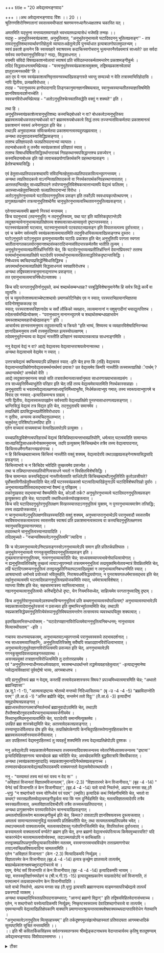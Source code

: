 +++
title = "20 अवेद्यत्वभङ्गवादः"

+++
।।अथ अवेद्यत्वभङ्गवादः विंशः ।। 20 ।।  
श्रुतिगणशिरोनिष्णातानां स्वसत्त्वमभीप्सतां श्रवणमननध्यानैरध्यक्षतश्च चकास्ति यत् ।  
  
अमतमिति यद्भूम्ना मन्तव्यतामवगाहते भवभयतमःप्रत्यासेधं भजेमहि तन्महः ।।  
यदाहुः - अनुभूतिस्स्वयंप्रकाशा, अनुभूतित्वात्, "अनुभूतेरनुभाव्यत्वे घटादिवदननु भूतित्वप्रसङ्ग'' - तत्र तावदनुभूतिशब्दस्यार्थावगतिहेतुत्वे व्याघातःअहेतुत्वेऽपि पुनर्व्याधात इत्याबालगोपालमुपलभ्यम् ।  
 स्वयं प्रकाशे इत्यनेन किं स्वव्यवहारे स्वाश्रयस्य कदाचित्स्वगोचरानु भूत्यन्तरनैरपेक्ष्यमात्रं साध्यते? उत सर्वदा सर्वस्य स्वगोचरानुभूतिविरहः? नाद्यः, सिद्धसाधनात् ।  
 वयमपि संविदो विषयप्रकाशनवेलायां स्वाश्रयं प्रति संविदतन्तरकर्मतामन्तरेण प्रकाशमङ्गीकुर्मः ।  
 तदिदं सिद्धसाधनत्वमभिप्रेत्याह - "यत्त्वनुभूतेस्स्वयंप्रकाशत्वमुक्तम्, तद्विषयप्रकाशनवेलायां ज्ञातुरात्मनस्तथैवे''ति ।  
 अत एव ये नाम स्वयंप्रकाशत्वनिवृत्तावनवस्थादिप्रसङ्गास्ते भवन्तु सम्यञ्चो न वेति तत्रास्माभिरिहोदासि ।  
 नापि द्वितीयः, प्रत्यक्षविरोधात् ।  
 तदाह - "परानुभवस्य हानोपादानादि लिङ्गकानुमानज्ञानविषयत्वात्, स्वानुभवस्याप्यतीतस्याज्ञासिषमिति ज्ञानविषयत्वदर्शनाच्चेति ।  
 स्ववचनविरोधमभिप्रेत्याह - "अतोऽनुभूतिश्चेत्स्वतस्सिद्धेति वक्तुं न शक्यते'' इति ।  
  
तथा हि ।  
 अनुभूतिस्स्वयंप्रकाशेत्यत्रानुभूतिशब्दः कस्यचिद्बोधको न वा? बोधकत्वेऽप्यनुभूतिरूप ब्रह्मस्वरूपबोधकस्तदन्यबोधको वा? ब्रह्मस्वरूपबोधकत्वे सिद्धं तस्य तज्जन्यसंवित्कर्मतया प्रकाशमानत्वं प्रकाशमानं स्वरूपं अनेनानूद्यत इति चेन्न ।  
 तथाऽपि अनुवादात्मक संवित्कर्मतया प्रकाशमानत्वस्यदुरपह्नवत्वात् ।  
 अन्यथा तदनुवादत्वस्यासिद्धिप्रसङ्गात् ।  
 ततश्च प्रतिज्ञापदयोः फलप्रतिपादनाभ्यां व्याघातः ।  
तदन्यबोधकत्वे तु तस्यैव स्वयंप्रकाशत्वं प्रतिज्ञातं स्यात् ।  
 ततश्च सिषाधयिषितासिद्धिरर्थान्तराख्यं निग्रहस्थानमपसिद्धान्तश्च प्रसज्येरन् ।  
 कस्यचिदप्यबोधक इति पक्षे त्ववाचकप्रयोगान्निरर्थकनि ग्रहस्थानप्रसङ्गः ।  
 हेतोश्चाश्रयासिद्धिः ।  
  
एवं हेतुसाध्यप्रतिपादकशब्दावपि संविदन्वितहेतुसाध्यप्रतिपादकावित्यभ्युपगन्तव्यम् ।  
 अन्यथा त्वप्रतिपादकत्वे वाऽनन्वितप्रतिपादकत्वे वा निरर्थकापार्थकनिग्रहस्थानापातात् ।  
 अतस्तदन्वितहेतु साध्यप्रतिपादने तयोरप्यनुभूतिविशेषकत्वात्ताभ्यामपि वेद्यत्वं फलितम् ।  
 अतस्साध्यहेतुवाचिपदयोः फलप्रतिपादनाभ्यां विरोधः ।  
 अतोऽनुभूतेरनुभाव्यत्वे घटादिवदननुभूतित्व प्रसङ्ग इति तर्कोऽपि स्ववधायकृत्योत्थापनम् ।  
 प्रागुक्तप्रत्यक्षेण तत्रत्यानुभूतिशब्देनैव चानुभूतेरनुभाव्यत्वस्थितावननुभूतित्वप्रसङ्गात् ।  
  
एतेनावाच्यत्वमपि ब्रह्मणो निरस्तं मन्तव्यम् ।  
 किंच यदनुभाव्यं (तदननुभूति) न तदनुभूतिरूपम्, यथा घट इति व्यतिरेकदृष्टान्तेऽपि त्वदुक्तन्यायेनानुभाव्यत्वप्रतिक्षेपस्य शक्यत्वात्साध्याव्यावृत्तो दृष्टान्तस्स्यात् ।  
 घटस्स्वयंप्रकाशो घटत्वात्, घटस्यानुभाव्यत्वे पटवदघटत्वप्रसङ्ग इति वियातजल्पस्य दुर्वारत्वात् ।  
 एवं च क्रमेण सर्वस्यापि स्वयंप्रकाशत्वमायातमिति तदनुविधायिसत्यत्वादिप्रसङ्गश्च दुस्तरः ।  
 घटोऽनुभूयते पटोऽनुभूयत इत्यनुभाव्यतयैव घटादिः प्रकाशत इति चेत् अनुभूतिरपि परगता स्वगता चातीतानागतकालयोरनुमानशब्दसंस्कारादिजन्यसंविदन्तरकर्मतयैव भातीति तुल्यम् ।  
 अनुभूतेरनुभाव्यत्वप्रतीतिर्भ्रान्तिरिति चेत्, किं घटादेरनुभाव्यत्वप्रतीतिर्भ्रान्तिर्न देवानांप्रियस्य? ततश्च परमार्थानुभाव्यत्वप्रतिक्षेपे घटादेरपि परमार्थानुभाव्यत्वरहितत्वाद्धतिरेकदृष्टान्तासिद्धिः ।  
 निषेध्यस्य क्वचिदप्यप्रसिद्धेर्निषेधासिद्धिश्च ।  
 अपरमार्थानुभाव्यत्वप्रतिक्षेपे सिद्धसाधनत्वं स्वपक्षविरोधश्च ।  
 अन्यथा तद्विषयशास्त्रानुमानाद्यनारम्भ प्रसङ्गात् ।  
 तत एवानुभाव्यत्वमात्रनिषेधोऽप्यशक्यः ।  
  
किंच यदि परगतानुभूतिर्नानुभूयते, कथं शब्दार्थसम्बन्धग्रहः? परबुद्धिविशेषानुमानेनैव हि सर्वत्र सिद्धे कार्ये वा व्युत्पत्तिः ।  
 एवं च व्युत्पत्तेरशक्यत्वाच्चेष्टाशब्दयोः प्रमाणकोटिनिक्षेप एव न स्यात्; परस्पराभिप्रायानभिज्ञतया वादिनोश्शुष्ककलह एव   
स्यात्; परस्पराशयपरिज्ञानादेव च सर्वो लौकिको व्यवहारः, त्वत्समानानां न पशुमृगादीनां भयाद्युत्पत्तिश्च ।  
 तदेतत्सर्वमभिप्रेत्योक्तम् - "परानुभवानु मानानभ्युपगमे च शब्दार्थसम्बन्धग्रहाभावेन समस्तशब्दव्यवहारोच्छेदप्रसङ्गः'' इति ।  
 आचार्यस्य ज्ञानवत्तामनुमाय तदुपसत्त्यादि च क्रियते "इति भाष्यं, शिष्यस्य च व्यवहारविशेषादिभिरन्यथा ज्ञानादिकमनुमाय तस्मै तत्त्वमुपदिश्यत इत्यस्योपलक्षणम् ।  
 तदेवमनुभूतेरन्यस्य वा वेद्यत्वं नास्तीति प्रतिज्ञानं स्वव्याघातकत्वान्न साधनाङ्गमिति ।  
  
ननु वेद्यत्वं वेद्यं न वा? आद्ये वेद्यत्वस्य वेद्यत्वान्तराश्रयत्वेनानवस्था ।  
 अन्यथा वेद्यत्वाभावे वेद्यमेव न स्यात् ।  
   
उत्तरत्रावेद्यत्वं क्वचित्त्वयाऽपि प्रतिज्ञातं स्यात् -इति चेत् हन्त किं (तर्हि) वेद्यत्वस्य वेद्यत्वान्तरप्रतिक्षेपेणावेद्यत्वसमर्थनार्थमयं प्रयासः? उत वेद्यत्वमेव किमपि नास्तीति तत्स्वरूपप्रतिक्षे ेपार्थम् ? अथान्यार्थम्? अनर्थको वेति ।  
 आद्ये त्वदुक्तानुमानस्य सपक्षे सति तत्रावर्तमानत्वात्सर्वानुमता साधारणाख्याभासत्वप्रसंगः ।  
 तत्र साध्यवृत्तिर्मिथ्याभूतेति परिहार इति चेत् तर्हि तस्य वेद्यत्वमेवायातमिति निरर्थकास्सन्नाहाः ।  
 अनुभूतावपि च भवतामवेद्यत्वलक्षणसाध्यवृत्तिर्मिथ्याभूतैव, निर्धर्मकत्वाभ्युप गमात्; तस्य स्वरूपत्वाभ्युपगमे च विवाद एव नस्यात् -इत्यादिकमन्यत्र ग्राह्यम् ।  
 नापि द्वितीयः, वेद्यत्वस्वरूपापह्नवेन सर्वस्यापि वेद्यत्वप्रतिक्षेपे पुनरप्यसाधारणत्वप्रसङ्गात् ।  
 भ्रान्तिसिद्धं वेद्यत्वं तत्र विद्यत इति चेत्, तदनुभूतावपि समानमेव ।  
 तत्प्रतिक्षेपे ह्यपसिद्धान्तप्रतीतिविरोधादयः ।  
 न तृतीयः, अन्यस्य कस्यचिदनुपलम्भात् ।  
 चतुर्थस्तु परिशिष्टोऽस्मदिष्ट इति ।  
 एतेन वाच्यत्वं वाच्यमवाच्यं वेत्यादिप्रलापोऽपि प्रत्युक्तः ।  
  
यच्चाप्रसिद्धविशेणत्वपरिहारार्थं वेद्यत्वं किंचिन्निष्ठात्यन्ताभावप्रतियोगि, धर्मत्वात् घटत्ववदिति सामान्यतः साध्यप्रसिद्धिसाधकत्वेनोक्तमनुमानम्, तदपि प्रत्युक्तम् किंचिच्छब्देन तत्रैव तस्य वेद्यत्वापादनात्, किंचित्त्वधर्मेणानैकान्त्यप्रसंगाच्च ।  
 न हि किंचिच्छब्दवाच्यस्य किंचित्त्वं नास्तीति वक्तुं शक्यम्, वेद्यत्वादेरपि तथाऽपह्नवप्रसङ्गेनाश्रयासिद्ध्यादि प्रसङ्गात् ।  
 किंचित्त्वाभावे च न किंचिदेव भवेदिति तुच्छत्वमेव प्रसज्येत ।  
 तथा च तन्निष्ठान्ताभावप्रतियोगित्वसाधने भवतो न विवक्षितविशेषसिद्धिः ।  
किंच सामान्यतः कस्यचिद्वेद्यत्वं नास्तीत्येतावति साधितेऽपि किंचिच्छब्दार्थोऽनुभूतिरिति कुतोऽवसीयते? पूर्वोक्ताविगीतहेतुवैभवादिति चेत् तर्हि घटस्स्वयंप्रकाशो घटत्वादित्यादिहेतुनाऽपि घटादिविशेषपरिग्रहो दुर्वारः ।  
 अनुभाव्यत्वप्रतीतिसदसद्भावाभ्यां वैषम्यं तु परिहृतम् ।  
 तर्कानुग्रहसद सद्भावाभ्यां वैषम्यमिति चेत्, कोऽसौ तर्कः? अनुभूतेरनुभाव्यत्वे घटादिवदननुभूतित्वप्रसङ्ग इत्युक्तरूप इति चेन्न; घटादावपि तथाविधतर्कस्योदाहृतत्वात् ।  
 किंच यदि घटादिवदनुभूतेरनुभूतिलक्षण विरहस्स्यात्तदाऽननुभूतित्वं युक्तम्, न पुनरनुभाव्यत्वमात्रेण तत्सिद्धिः; तस्य तदप्रयोजकत्वात् ।  
 न चानुभाव्यत्वेऽनुभूतिलक्षणविरहस्स्यादिति वक्तुं शक्यम्, अनुभवान्तरानुभाव्येऽपि परानुभवादौ स्वसत्तयैव स्वविषयभासकत्वरूपस्य स्वसत्तयैव स्वाश्रयं प्रति प्रकाशमानत्वरूपस्य वा कस्यचिदनुभूतिलक्षणस्य स्वानुभवसिद्धस्यानपगमात् ।  
 तदवस्थाने चानुभूतित्वस्यानपायादिति ।  
 तदिदमुच्यते - "नचान्यविषयत्वेऽननुभूतित्वमि''त्यादिना ।  
  
किं च योऽयमनुभाव्यत्वेऽनिष्टप्रसङ्गस्सोऽननुभाव्यत्वेऽपि समान इति प्रतितर्कप्रतिघातः ।  
 अनुभूतेरननुभाव्यत्वे गगनकुसुमादिवदननुभूतित्वप्रसङ्ग इति ।  
 तुच्छत्वात्तत्राननुभूतित्वम्, नत्वननुभाव्यत्वादिति चेन्न; साध्यसमव्याप्त्यभावेनोपाधित्वायोगात् ।  
 न ह्यनुभूतिव्यतिरिक्तेषु तुच्छत्वं त्वयाऽभ्युपगम्यते तत्रत्यमननुभूतित्वं तत्प्रयुक्तमित्येतावन्मात्रं विवक्षितमिति चेत्, तर्हि घटादिगतमप्यननुभूतित्वं तत्तद्वस्तुप्रतिनियतघटत्वादिप्रयुक्तं न त्वनुभाव्यत्वनिबन्धनमिति स्यात् ।  
 आश्रयाभावो धर्माभावे प्रयोजको भवितुमर्हति, निराश्रयधर्मसिद्ध्ययोगात्; न पुनराश्रयगतधर्ममात्रसद्भाव इति चेत् तर्ह्यनुभाव्यत्वमपि घटत्वादिवन्नाननुभूतित्वप्रयोजकमिति स्यात्, धर्ममात्रत्वाविशेषात् ।  
 व्याप्त्या विशेष इति चेन्न; सहचारमात्रस्य व्याप्तित्वाभावात् ।  
 नह्यननुभाव्यत्वानुभूतित्वयोः कश्चिद्विरोधो दृष्टः, येन नियमस्सिध्येत्, साहित्यमेव परगतानुभवादिषु दृष्टम् ।  
  
किंच अनुभूतेरेवानुभाव्यत्वेऽवश्यम्भाविन्यननुभूतित्वं प्रति कथमनुभाव्यत्वस्योपाधित्वम्? अनुभाव्यत्वस्याभावेऽपि स्वप्रकाशत्वादेवानुभूतेरसत्त्वं न प्रसज्यत इति युष्माभिरभ्युपेतव्यमिति चेन्न; तथाऽपि स्वप्रकाशसिद्धेयमनुभूतिरित्येवंरूपानुभूतिविषयतामन्तरेण तत्सत्त्वस्य व्यवस्थापयितुम शक्यत्वात् ।  
  
इदमखिलमभिसन्धायोक्तम् - "घटादेरप्यज्ञानाविरोधित्वमेवाननुभूतित्वनिबन्धनम्; नानुभाव्यत्व मित्यास्थीयताम्'' -इति ।  
  
नचास्य साधनव्यापकत्वम्, अनुभाव्यतयाऽभ्युपगन्तव्ये परानुभवस्वरूपे तदभावदर्शनात् ।  
 नच साध्यसमव्याप्तिहानि;, अनुभूतिव्यतिरिक्तेषु सर्वेष्वपि साक्षादज्ञानविरोधित्वाभावात् ।  
 अनुभाव्यत्वेऽनुभूतेरज्ञानाविरोधित्वमपि प्रसज्यत इति चेत्, अननुभाव्यत्वेऽपि गगनकुसुमादिवत्तत्प्रसङ्गस्तदवस्थः ।  
 असत्त्वप्रयुक्तं तत्राज्ञानाविरोधित्वमिति तु दत्तोत्तरप्रायमेव ।  
 एवं "अनुभूतिरनन्याधीनस्वधर्मव्यवहारा, स्वसम्बन्धादर्थान्तरे तद्धर्मव्यवहारहेतुत्वात्'' -इत्याद्यनुमानेष्व प्यवेद्यत्वविवक्षायां पूर्ववद्दोषो भाव्यः, आगमबाधश्च ।  
  
यदि ह्यनुभूतिरूपं ब्रह्म न वेद्यम्, कस्तर्हि तत्त्वावेदकशास्त्रस्य विषयः? प्रपञ्चमिथ्यात्वमात्रमिति चेन्न; "अथातो   
ब्रह्मजिज्ञासा''   
(ब्र.सू.1 -1 -1), "आत्मत्वाद्रष्टव्यः श्रोतव्यो मन्तव्यो निदिध्यासितव्यः'' (बृ -उ -4 -4 -5) "ब्रह्मविदाप्नोति परम्'' (तै.आ.6 -1) "अस्ति ब्रह्मेति चेद्वेद, सन्तमेनं ततो विदुः'' (तै.आ.6 -3) इत्यादीनां समुद्रघोषत्वप्रसङ्गात् ।  
 ब्रह्माध्यस्तोपरागतमात्रनिवर्तनार्थं ब्रह्मानुवादोऽयमिति चेत्, तथाऽपि तैस्तैश्शब्दैरनुवादरूपैरप्यनुभाव्यत्वमवर्जनीयमेव ।  
 मिथ्याभूतमिदमनुभाव्यत्वमिति चेत्, घटादेरपि समानमित्युक्तमेव ।  
 उपहितं ब्रह्म शास्त्रवेद्यमिति चेन्न; अतत्त्वावेदकत्वप्रसङ्गात् ।  
 तस्याप्युपाधेर्विलयान्न दोष इति चेन्न; तत्प्रतिक्षेपकेणापि केनचिदुपहितरूपेणानुपहिताकारेण वा ब्रह्मस्वरूपस्पर्शनस्यावर्जनीयत्वात् ।  
 अत उपहितरूपं वेद्यमनुपहितरूपं तु व्यवहर्तुं शक्यमिति तस्य वेद्यत्वप्रतिक्षेपोऽपि दुश्शकः ।  
  
ननु अवेद्यत्वेऽपि स्वप्रकाशत्वेनैवावस्थाय तत्त्वमस्यादिवाक्यजन्यस्य स्वेतरनिषेधवाक्यजन्यस्य "द्रष्टव्य'' इत्यादिविहितज्ञानस्य चावच्छेदकं ब्रह्म भवेदिति चेन्न; अवच्छेदकमिति बुद्ध्यैवात्रापि विषयीकारात् ।  
 अन्यथा (स्वयंप्रकाशानुवादादि) स्वप्रकाशानुमानादिनैरर्थक्यप्रसङ्गाच्च ।  
 तस्मादवच्छेदकत्वावेद्यत्वप्रतिपादकमपि वाक्यमन्ततो वेद्यत्वमेवोपस्थापयति ।  
  
ननु - "यस्यामतं तस्य मतं मतं यस्य न वेद सः'' ।  
 "अविज्ञातं विजानतां विज्ञातमविजानताम्'', (केन -2.3) "विज्ञातारमरे केन विजानीयात्,'' (बृह -4 -14) " येनेदं सर्वं विजानाति तं केन विजानीयात्'', (बृह.4 -4 -14) यतो वाचो निवर्तन्ते, अप्राप्य मनसा सह,(तै -भृगु) "न शब्दगोचरो यस्य योगिध्येयं परं पदम्'' (स्मृतिः) इत्यादिकं कथं निर्वहणीयमिति चेत्, भवतो वा कथम्? स्वरसप्रतीतमवेद्यत्वमङ्गीकुर्वता मया किं नाम दुर्निर्वहमिति चेन्न; मतत्वविज्ञातत्वादेरपि तत्रैव स्वरसप्रतीतत्वात्, अमतविज्ञातादिशब्दैरपि तत्रैव तत्स्वरूपप्रतिपादनात् ।  
 अन्यथा प्रागुक्तनयेन परस्परविरोधेन चानन्वयादिप्रसङ्गात् ।  
 अमतत्वोपहितरूपेण मतत्वमङ्गीकुर्म इति चेत्, किमतः? तावताऽपि ज्ञानविषयत्वस्य दुस्त्यजत्वात् ।  
 अमतत्वं सामान्यतस्स्वानुविद्धं मतत्वमपि प्रतिक्षिपतीति चेत्; तथा सत्यमतत्वमप्रतिपन्नमेव भवेत् ।  
 तथाऽप्यमतत्वे वाक्यतात्पर्यम्, मतत्वव्यपदेशस्तु गलोपरिगर्जितमिति चेन्न; विपरिवर्तस्य दुर्वारत्वात् ।  
 कस्यामतत्वे वाक्यतात्पर्यं वर्ण्यते? ब्रह्मण इति चेत्, हन्त ब्रह्मणो वेद्यत्वभयंपरित्यज्य किमेवमुच्चारयसि? यदि चाकारभेदेन मतत्वामतत्वयोर्व्यवस्था, तदाऽस्मत्पक्षेऽपि न काचित्क्षतिः ।  
तत्तद्वाक्यप्रतिपन्नगुणविभूत्याकारितवेषेण मतत्वम्, वस्त्वन्तरस्वभावविरहेण तत्तत्प्रमाणगोचर तयाऽनवच्छिन्नविषयत्वादिना चामतत्वमिति ।  
 एतेन "अविज्ञातं विजानता'' (केन -2.3) मित्यादिकमपि निर्व्यूढम् ।  
 विज्ञातारमेर केन विजानीयात् (बृह.4 -4 -14) इत्यत्र कृच्छ्रेण ज्ञातव्यत्वे तात्पर्यम्, बाह्यार्थप्रकाशनक्षमचक्षुराद्यगोचरत्वे वा ।  
 एवम्, येनेदं सर्वं विजानाति तं केन विजानीयात् (बृह -4 -4 -14) इत्यादिकमपि भाव्यम् ।  
 यद्वा, मत्तस्स्मृतिर्ज्ञानमपोहनं च (श्री.भ.गी.15 -15) इत्याद्युक्तप्रकारेण यत्प्रसादेनेदं सर्वं विजानाति, तं परमात्मानं तत्प्रसादमन्तरेण केन विजानीयादिति ।  
 यतो वाचो निवर्तन्ते, अप्राप्य मनसा सह (तै.भृगु) इत्यत्रापि ब्रह्मानन्दस्य वाङ्मनसापरिच्छेद्यत्वे तात्पर्यं प्रकरणादौ व्यक्तम् ।  
 अन्यथा यच्छब्दादिभिस्तत्प्रतिपादनासम्भवात्; "आनन्दं ब्रह्मणो विद्वान्'' इति तद्विषयविहितवेदनासंभवाच्च ।  
 एतेन, न शब्दगोचरो यस्येत्यादिकमपि निर्व्यूढम्; निष्कृष्टस्वरूपस्य देवादिशब्दागोचरत्वे वा तात्पर्यम् ।  
 एवमन्यान्यपि वेद्यत्वादिप्रतिक्षेपकाणि वाक्यानि प्रमाणान्तरश्रुत्यन्तरवाक्यशेषवाक्यस्थपदान्तराविरोधेन नेतव्यानि ।  
 "अनुभाव्यत्वेऽननुभूतित्व मित्युपहास्यम्'' इति तर्कदूषणमुपसंहृत्योपहास्यतां प्रतिपादयता आगमबाधादिकं सुस्पष्टमिति सूचितं मन्तव्यमिति ।।  
।। इति श्री कवितार्किकसिंहस्य सर्वतन्त्रस्वतन्त्रस्य श्रीमद्वेङ्कटनाथस्य वेदान्ताचार्यस्य कृतिषु शतदूषण्याम् अवेद्यत्वभङ्गवादः विंशोवादस्समाप्तः ।।

<details><summary>टीका</summary>

पूर्ववादे सर्वज्ञत्वमुक्तमित्यनुभूतेरप्यननुभवविषयत्वं प्रसक्तमिति तन्निरूपयितुं वादार्थं संगृह्णाति ।श्रुतीति। सत्वगुणाष्टकाविर्भावः। वादार्थं सूचयतिश्रवणेति। चकास्तीत्यनुभाव्यत्वप्रतीतेः""अमतं मत''(केन 1.3) मित्यदेरसिद्धं सूचयतिअमतं मतमिति। भूम्ना अमतं परिच्छिन्नं न भवतीत्यमंतव्यत्वमवगत इत्यर्थः ।
प्रत्यासेधविवर्तकं व्याघातं इत्यवेद्यत्वमेव""स्वयंप्रकाशत्वमिति''। तैरभिधानादनुभूतिपदस्य बोधकत्वे सिसाधयिषिता वेद्यविपरीतसिध्या प्रतिज्ञाया व्याघात इत्यर्थः ।अहेतुत्वेऽपीति। अबोधकत्वेन अनेन वाक्येनानु भूतेरवेद्यत्वाबोधनादिष्टासिद्धिरूप व्याघातस्य स्फुटत्वादित्यर्थः । शब्दार्थाभिप्रायेण विकल्पयतिस्वयं प्रकाशेति। यत्वनुभूतेरित्यादिसिद्धसाधनपरं भाष्यमनुपपन्नमिव प्रकाशान्तरविषयत्व सामान्याभावस्य सिद्धेर्विषयप्रकाशनवेळायामपि यज्ञदत्तीयज्ञानस्य देवदत्तादि ज्ञानान्तरविषयतया सामान्या भावादित्याशंकायामुक्तप्रकारेण विकल्प्य दूषणपरं यत्वित्यादिभाष्यं इत्याहतदिदमिति। नन्वनुभूतेरनुभूत्यंतर वेद्यत्वेन तदवेद्यत्वे तस्या एवाभावात्तदा मिथ्यादिदोषास्युरित्यत्राहअत एवेति। यत एव ज्ञानान्तर वेद्यत्वनियमो नास्ति विषयप्रकाशनवेळायां स्वेनैव स्वसिद्धेरतो न ते दोषास्सत्यं चेत्यर्थः ।प्रत्यक्षविरोधादिति। परज्ञानस्य परज्ञानमनुमिनोमिति स्वकीय्यादितद्ज्ञानस्यानिष्टमिति ज्ञानविषयत्वस्य च प्रत्यक्षविषयत्वात्प्रत्यक्षविरोध इत्यर्थः । तत्र भाष्योदाहरणव्याजेन प्रत्यक्ष विरोधमुपपादयेति। तदाहेतिउपसंहारभाष्ये वक्तुं न शक्यत इत्युक्तेस्तात्पर्यमाहस्ववचनेति। अत्र स्वतस्सिद्धिरनुभवांतराविषयत्वं । स्ववचनविरोधमुपपादयतितदाहेति। तथाचानुभूतिशब्दस्यअर्थावगतिहेतुत्वमसति न वेति पूर्वत्रापि विकल्प्य दूषणोक्त्यानुशंकनीयं ।प्रकाशमानमिति। स्वत इति शेषः ।अनुवादजन्यं च ज्ञानं वृत्तिरूपं न 
संविदिति तद्विषयत्वेपि न विरोध इति भावः ।तथापीति। अनुवादात्मकपदं अनुवादजन्यपरं । तस्य संवित्वस्य प्रत्यक्षसिद्धत्वान्न तस्य संविदन्यत्वमिति तद्विषयत्वे स्वप्रकाशत्वभंग एवेति भावः। अन्यथेति। अनुवादजन्यतद्गोचर संविदभावेऽनुवादत्वमेव न स्यात् प्रकाशित्नार्थ प्रकाशस्यैव तत्वादिति भावः ।प्रतिज्ञापदयोरिति। अनुभूतिस्वप्रकाशेति पदयोर्व्याघातो विरोध इत्यर्थः । तत्र हेतुः ।फलप्रतिपादनाभ्यामिति। फलं साध्यमवेद्यत्वं । अनुभूतिपदेन अनुभूतिविषयक संविज्जननेनाभाव्यत्वस्याधानात् स्वप्रकाशशब्देन तन्निषेधादित्यर्थः । यद्यपि विरुद्धार्थप्रतिपादकत्वं तथापि फलस्वरूपस्य तज्जन्यज्ञानरूपेण विरोध लक्षणो व्याघात इति ध्येयं । अत एव प्रतिपाद्य प्रतिपादनयोरेव विरोध इति द्योतनाय फलप्रतिपादनाभ्यामित्युक्तंसिसाधयिषितेति। ब्रह्मणः स्वयं प्रकाशत्वं सिसाधयिषितमिति भावः । ब्रह्मणोरन्यस्य स्वयं प्रकाशत्वप्रतिज्ञानस्य प्रकृतानुपयुक्तत्वादिति भावः । तदुक्तं गौतमेन""प्रकृतादर्थादप्रतिबंधार्थमर्थांतरमिति अपसिद्धान्त इति । (न्याय - द 5 - 2 - 7)ब्रह्मणोन्यस्य जडत्वसिद्धांतादिति भावः । अत्राप्यक्षपादसूत्रं""सिद्धांतमभ्युप्येत्यानियमात्कथा प्रसंगोपसिद्धांत'' इति (न्यायद - 5 - 2 - 23) निरर्थकेतिवर्णक्रमनिर्देशवत् निरर्थकमित्यक्षपाद सूत्रमिति भावः ।हेतोश्चेति। प्रतिज्ञावाक्येन पक्षाप्रतीतेरज्ञानासिद्धिरित्यर्थः ।
अन्यथेतिअन्वितप्रतिपादनादित्यत्र विशेषणाभावे विशेष्याभावेत्यर्थः । अबोधकत्वे निरर्थकत्वं ।अन्वितर्थबोधकत्वे अपार्थकत्वं पौर्वापर्यादप्रति बंधार्थमपार्थकमित्यक्षपादसूत्रादिति भावः । ननु संविदन्वितहेतुसाध्यप्रतिपादनेऽपि विशिष्टस्यार्थांतरत्वेन संविदः प्रतिपादनाभावान्नदोष इत्यत्राहतयोरपीति। साध्यहेत्वोरित्यर्थः । विशेषकमितरव्यावृत्ततया संविद्गोचरबुद्धिजनकं तथा च न विशिष्टं पदार्थांतरमिति वेद्यत्वं दुर्निवारं । अन्यथा संविदो न प्रकाशत्वसिद्धिरिति भावः ।अतइति। स्वपदं हेतु परं हेतुसहकारत्वाभिमततर्केणानुभूतित्वहेतोरेवोत्सादः प्रसज्यतेत्यर्थः । तदेवाहप्रागुक्तेति। तस्योक्तव्याप्तिमत्वादिति भावः ।
एतेनेति। आश्रयाद्युपस्थापकपदे पक्षज्ञतानुभूतिप्रतिपादनेत्यर्थः । व्याप्यत्वासिद्धिमाहकिं चेति।ननु कुड्यादिकं दृष्टांतं स्यादित्यत्राहएवं क्रमेणेति। नन्वस्तु सर्वव्यापि स्वयं प्रकाशत्वं किंनश्छिन्नमनुभूतेस्स्वयं प्रकाशत्वाक्षतेरित्यत्राहतदनुविधायीति। तथा सति दृश्यत्वा भावेन मिथ्यात्वं सिध्येदित्यर्थः । ननु घटादौ स्वप्रकाशत्वं साधयितुं न शक्यते प्रत्यक्षादि बाधादिति वैशम्यं शंकतेघटोनुभूयत इति। न वैषम्यमित्याह - अनुभूतिरपीति। देवानां प्रियस्य - मूर्खस्येत्यर्थः देवशब्दो मूर्खवाचि मूर्खाणां प्रियो मूर्ख एव भवतीति कैय्यटोक्तेः। अत्र किं पारमार्थिकस्यानुभाव्यत्वस्य निषेधस्साध्यः उतापारमार्थिकस्य । साध्यघटादावपि पारमार्थिकानुभाव्यत्वस्यापि भावात् ब्रह्मणस्तदभावसाधने दृष्टान्तासिद्धिरिति मत्वा द्वितीय पक्षं दूषयतिततश्चेति। अनुभाव्यत्वस्य संप्रतिपन्नत्वादिति भावः ।अनुभूतेरेकत्वेपि भाव्यत्वं घटादाविवनुभूतावप्यभ्युपगतमिति स्वाभ्युपगतमविरोधश्चेत्याह ।स्वपक्षेति ।अन्यथेति। ब्रह्मणोभाव्यत्वाभाव इत्यर्थः । न च वृत्यर्थतया शास्त्रसार्थक्यं । तथापि वृत्तेरेवाज्ञाननिवर्तकत्वे तु तस्यैव ज्ञानत्वादिति भावः । सामान्यतोऽनुभाव्यत्वमात्रनिषेधे साध्ये घटादौ व्यतिरेकव्याप्तिग्रह संभवेप्युक्ताबाधान्नतत्साधनसंभव इत्याहतत एवेति।
व्युत्पत्तेरिति। व्युत्पत्तिः ज्ञानसंबंधः । शब्दस्य तज्जनकत्वं तत्संबंधः । चेष्टायास्तज्जन्यत्वं तस््याः प्रमाणत्वं लिंगतया बोध्यं ।अभिप्रायोज्ञानं आश्रयः ज्ञानं भयाद्युत्पत्तिश्चेत्यनन्तरं न स्यातामिति शेषः । अत्र भाष्यमुदाहरतितदेतदिति।
वेद्यं न वेति।। वेद्यत्वाधीनसत्ताकं वेद्यत्वं न स्यात् । तदभावे वेदनमपि न स्यादिति जगदांध्यं स्यादिति भावः ।उत्तरत्रेति। ततश्चानुभाव्यत्वस्य क्वचित्त्वयाप्यंगीकारात् ब्रह्मणो मया तत्साधने कः प्रद्वेष इत्यर्थः ।सर्वानुमतेति। असाधारणाख्यास्याभासत्वस्य सर्वानुमतत्वकथनाउद्व्यतिरेक्यनुमानस्य स्वानभ्युपगमत्वं गम्यते । ततश्चच साधकं तु न संप्रतिपन्नं प्रत्युत बाधकमेवावगतमिति भावः ।तर्हीति ।वेद्यत्वेऽवेद्यत्वस्य मिथ्यात्वे तस्यवेद्यत्वमिति वेद्यत्वस्यावेद्यत्वसमर्थनार्थप्रयासो व्यर्थ इत्यर्थः ।अनुभूतावदि चेति। तादृश स्याध्यासवेद्यत्वेऽपि सत्वादसाधारण्यं स्थितमेवेति भावः ।तस्येति। स्वरूपस्यो भयसंप्रतिपन्नत्वादित्याद्यविद्यानिवृत्ति दूषणस्थले द्रष्टव्यमित्यर्थः ।पुनरपीति। वेद्यत्वस्यावेद्यत्वपक्ष इति वेत्यर्थः । प्रतीतिः - परज्ञानं जानामीति प्रतीतिः। आदिशब्देन शिष्याणामाचार्यप्रार्थनापि गृह्यते ।प्रयोजनस्येति। शेषः ।अस्मदिष्ट इति। अस्माकमनिष्टं न किं चिदित्यर्थः ।एतेनेति। वेद्यत्वमवेद्यत्वं वेति दूषणनिस्तारेणेत्यर्थः । अप्रसिद्धविशेषणत्वं साध्याप्रतिसिद्धिरित्यर्थः ।
तत्रैवेति। वेद्यत्वंकिंचिन्निष्ठात्यंताभावप्रतियोगीति प्रयोग एव तस्यैव किंच्छिब्दार्थस्यैववेद्यत्वपर्यवसानाद्बाध इति भावः । किंचाकिंचित्वं किंचिन्निष्ठात्यंताभावप्रतियोगि न वा । न द्वितीय इत्याह ।किंचित्वधर्मेणेति। आद्येपि यन्निष्ठाभावप्रतियोगि 
तत्किंचिच्छब्द वाच्यं न वा नाद्य इत्याहन हीति। तथा च तत्र पुनरपि व्यभिचार इति भावः ।वेद्यत्वादेरपीति। वेद्य शब्दवाच्येषु धर्मशब्दवाच्येष्वपि वेद्यत्वाभावाद्धर्मत्वा भावाच्चाश्रयासिद्धिरूपासिद्धि प्रसंग इति भावः ।। द्वितीये आह ।किंचित्वाभावइति । तन्निष्ठेति। तुच्छनिष्ठात्यंताभाव प्रतियोगित्वेऽपि किंचिन्निष्ठत्यंताभाव प्रति योगित्वरूपसाध्यप्रसिद्धि रित्यर्थः । तथापि व्यभिचार इति भावः । किं च अनेनानुमानेन कस्यचिदवेद्यस्य सिद्धावप्यसाधारण्यंदुष्परिहरमित्याहकिं चेति। सामान्यतोप्यवेद्यत्वमनुभूतेरेवेति नासाधारण्यमित्याशंकतेहेतुवैभवादिति।वैभवोहीतरत्र बाधसाहित्यमिति भावः ।(घट) स्वयं प्रकाशइति। तथाचासाधारण्यं दुर्वारमिति भावः । तर्कस्या भासमान योगक्षेमत्वेनाप्रयोजकत्वमुक्त्वा सोपाधिकतयाप्यप्रयोजकत्वमाह किं चेति । अननुभूतित्वेनानु भूति लक्षणविरहोपाधिरित्यर्थः ।तदतिप्रसंगवाचकत्वादिति ।। (तदप्रयोजकत्वादिति)तन्निरूपितव्याप्ति शून्यत्वादित्यर्थः । ननु साधनव्यापकत्वान्नासावुपाधिरिति शंकामनूद्य परिहरतिनचानुभाव्यत्व इति । तदवस्थानेचेति।लक्षणमव्याप्तिर्लक्ष्यतावच्छेदकस्येतिभावः । अत्रापि भाष्यं संवादयति ।तदिदमुच्यत इति।
व्याप्तिस्तर्काप्रतिहतिरित्यादि तर्कांगपंचकमध्ये प्रथमागंवैकल्यमुक्तवा द्वितीयांगवैकल्यमाहकिंचेत्यादिना। उक्ततर्कमूव्याप्तौ तुच्छत्वमुपाधिरिति शंकते ।तुच्छत्वात्तत्रेति । साध्यसमेति। वस्तुतस्साध्यव्याप्तिरेव नास्ति कुतः समव्याप्तिः घटादौव्यभिचारादिति भावः । खपुष्पत्वाद्यवच्छिन्नाननुभूतित्वे व्यापकं तुच्छत्वमुपाधिरिति शंकतेतत्रत्यमिति। तस्यानुभाव्यत्वेऽननुभूतित्वं स्यादित्यत्राप्यवच्छिन्न साध्य व्यापकं घटत्वादिकमुपाधिस्यादित्याहतर्हीति। ननु तुच्छत्वं ह्याश्रयाभावः । तस्यावच्छिन्न साध्यव्यापकस्याप्युद्भूतरूपत्वप्रयोजकत्वं व्याप्तिमत्वाद्युक्तं नतु घटत्वादेरित्याशंकते ।आश्रयाभाव इति । व्याप्त्येति। यत्रानुभाव्यत्वं तत्राननुभूतित्वमिति शुद्धसाध्य व्याप्तिः विशेष इत्यर्थः ।सहचारमात्रस्येति। व्याप्तिः किं सहचारमात्रात् यद्वा तर्कसहकृतात् । नाद्य इत्याहसहद्वारमात्रस्येति। व्यभिचारिसाधारण्येनव्याप्तिप्रयोजकत्वाभावादित्यर्थः । द्वितीये आहनहीति। प्रत्युत व्यभिचार एव स्फुट इत्याहसाहित्यमेवेति।
अनुमानस्य बाधमप्याहकिंचेति। त्वयानुभाव्यत्वेन सिसाधयिषिताया एव अनुभाव्यत्वमवश्यं भाव्यं । अन्यथानुभूतेस्तुच्छत्वेन सर्वशून्यत्वप्रसंगात्तथा व्यभिचारादनुभाव्यत्वस्योपाधित्व मननुभूतित्व व्याप्यत्वं नास्तीत्यर्थः । शंकतेअनुभाव्यत्वस्येति।तथापीति। स्वप्रकाशायास्तस्याः एवं रूपत्वाभावात्संविदन्तरं विषयत्वमावश्यकमिति भावः ।
उक्तार्थे भाष्यं संवादयतिइदमखिलमिति । अनुभूतित्वनिबंधनमिति। अनुभूतित्वे उपाधिरित्यर्थः ।अस्येति।अज्ञानविरोधित्वस्येत्यर्थः ।
नचेति। साधनमननुभूतित्वप्रसंजकतयाभ्युपेतं । अनुभाव्यत्वमित्यर्थः । नन्वालोकादवज्ञानविरोधिनि साध्यव्यापकतेत्यत्राहसाक्षादिति। आलोकादेर्ज्ञानद्वारैवाज्ञान विरोधित्व मिति भावः ।अनुभाव्यत्व इति। तथा च साधनव्यापकत्वादज्ञानविरोधित्वं नोपाधिरिति भावः एवमपि साध्यव्यापकत्वसंदेहात्संदिग्धोपाधित्वं दुर्वारं । तथाप्यनुभूतिरनुभाव्या भवितुमर्हतिअज्ञान विरोधित्वादिति। प्रतिरोधमाह ।अनुभाव्यत्वेपीति। ननु प्रतिरोधो न संभवति असत्वेनसोपाधिकत्वादित्याशंकते तत्रत्यमननुभूतित्वं तत्प्रयुक्तमित्यादेर्दूषणेनोक्तप्रायमित्याहअसत्वप्रयुक्तमिति ।एवमिति। अत्रानुमानद्वयमभिप्रेतं । ""अनुभूतिरनन्याधीनस्वधर्मा'' - ""अनन्याधीनस्वव्यवहारा'' वा ""स्व संबंधादर्थान्तरे तद्धर्महेतुत्वात् '' ""स्वसंबंधादर्थान्तरे तद्वयवहार हेतुत्वात्'' रूपवदिति । तत्रायं निष्कर्षः ""तद्धर्मजनकतावच्छेदकनिरूपितस्वजातीयानपेक्षपरगतस्वोत्पाद्यधर्मजन्यतावच्छेदकनिरूपित धर्मसजातीयस्वगतयावद्धर्मा'' ""परत्र तद्वयवहारजनकतावच्छेदकधर्मनिरूपितसजातीयानपेक्षतद् व्यवहारजन्यतावच्छेदक धर्मनिरूपित सजातीय यावत्स्वव्यवहारेति वाद्रव्यसाक्षात्कारहेतुरूपवदिति। विस्तरस्तु श्रुतप्रकाशिकायां द्रष्टव्यः । एवं चानुमानद्वयमप्यनुभूतिनिष्ठज्ञाततामात्रस्य च तद्वयवहारमात्रस्य च ज्ञानान्तरानपेक्षत्वेन अनुभाव्यत्व एव पर्यवसानादित्यभिप्रायेण दोषमाहअवेद्यत्वविवक्षायामिति। पूर्वदोषास्तुच्छत्वादय अवेद्यत्वे बाधकत्वमाहआगमेति। आगमस्य बाधः वैयर्थ्यंमित्यर्थः ।
तदुपपादयति ।यदिहीति। तत्वावेदकशास्त्रं - वेदान्तशास्त्रं । नेति । शास्त्रं - शास्त्रयोनित्वात् (ब्र.सू.1.1.3) )तत्वोपनिषदमित्यादिनाब्रह्मणः प्रमाणान्तरवेद्यत्वनिषेधाद्वेदान्तवेद्यत्वमेव वक्तव्यं । तद्वेद्यत्वाद्यभावे तेषामर्थान्तरबोधने सामर्थ्या भावाद्ब्रह्मबोधने नैरर्थक्यमापद्येरन्निति भावः । ननु ब्रह्मणः स्वयं प्रकाशत्वेपि तस्याज्ञानाविरोधित्वादध्यसनिवर्तकत्वाभावेन तन्निवर्तकापरोक्ष्यवृत्तेर्वेदान्त साध्यतया वेदान्तानांसार्थक्यं । 
वेदान्तजन्यवृत्यधीना ज्ञानानिवर्तकत्वमेव जिज्ञासासूत्रादेर्विषय इत्याशंकते ।ब्रह्मण्यध्यस्तेति।स्वप्रकाशतया सर्वदा भासमान ब्रह्मविषयत्वादनुवाद्यत्वोक्तिः । वृत्तेरप्रकाशात्मकत्वात्तदवच्छिन्न चैतन्यविषयत्वस्य व्यावहारिकभेद एवेति ब्रह्मण्यावश्यकत्वा वेद्यत्वमवर्जनीयमेवेत्याहतथापीति । तस्यापीति। विलयो - निषेधः । तत्प्रतिपादकत्वेन तत्वावेदकत्वमिति भावः । किं च किमुपहितस्य वेद्यत्वनिषेधः उतानुपहितस्य । नाद्यः उपहितस्येदानीं वेद्यत्वांगीकारेण तन्निषेधेव्याघातात् । नद्वितीयः । अनुपहितस्य व्यवहारानर्हतया तत्रावेद्यत्वप्रतिज्ञादेरप्यसंभवादित्याहअत इति।ननु ब्रह्मणो वेदान्तजन्यज्ञानविषयत्वाभावेपि तद्ज्ञानाभासे जीव ब्रह्म भेदे ब्रह्मव्यतिरिक्त मिथ्यात्वे च स्वेनैव भासमानं ब्रह्म तटस्थतयावच्छेदकं स्यात् । इदमेवावच्छेदकत्वं ""द्रष्टव्य ( ) इत्यत्रोच्यते ।
ननु ज्ञानविषयत्वंशंकतेनन्विति। अवच्छेदकत्वं व्यावृत्तिबुद्धिजनकत्वं । नन्वच्छेदकमिति बुध्यापि ब्रह्म न विषयीक्रियते।किं तु अवच्छेदकत्वमेव तद्ज्ञानाविषयीभूतमपि ब्रह्म स्वेनैवभासमानतटस्थं सदवच्छेदकत्वं व्यावर्तयतीत्यत्राहअन्यथेति। तथा च स्वप्रकाशपदेन अवच्छेदकपदेन च ब्रह्मणो प्रतिपादनात् तत्पदद्वयं व्यर्थमित्यर्थः। किंच स्वप्रकाशादिपदानां ब्रह्मबोधकत्वस्योक्तत्वात् तन्नयायेनान्यत्व प्रतिपादकवेदान्तवाक्यस्थपदानामपि ब्रह्मबोधकत्वात् तदपि वाक्यं स्वांशेवैयर्थ्यमवेद्यत्वमेव ेसाधयतीत्याह ।तस्मादिति।
नन्वननुभाव्यत्वपदेपि श्रुतिबोधोस्तीति शंकतेनन्विति।न शब्दगोचर इत।ि अत्र यद्यपि शब्दप्रतिपाद्यत्वमेव निषिध्यते । तथापि प्रमाणान्तरावेद्यतवाच्छब्दवेद्यत्वस्यापि निषेधादवेद्यत्वपर्यव सानमिति भावः । अवेद्यत्वपक्ष एव ताःश्रुतयो बाधिता स्यादित्याहभवतो वेति। बाधमेवशंकापूर्वमुपपादयतिस्वरसप्रतीतमिति। यद्बलमादाय अवेद्यत्वं ब्रूषे तद्बलादेव वेद्यत्वं सिध्यतीत्याहअमतेति।अज्ञातादि शब्दैः ब्रह्म स्वरूपाप्रतिपादन इत्यर्थः ।प्रागुक्तेति। अन्यथा स्वप्रकाशानुवादनैरर्थ्य प्रसंग इत्युक्तप्रकारेणेत्यर्थः । अवेद्यत्वस्य स्वरसतः प्रतीतिवत् वेद्यत्वस्यापि स्वरसतः प्रतीतेःपरस्परविरोधादनन्वयः ।"अमत'मित्यादिना स्वरूपाप्रतिपादने"मत'मित्यादिकृत्स्नानर्थक्यमित्यर्थः ।नन्वमतस्योपक्रमे प्रतिपादितत्वादमतत्वेन मतत्वमेवमतमित्यनेन प्रतिपाद्यते । अमतं इत्यत्रापि नत्वाकारान्तरेण मतत्वं निषिध्यते । अतोऽनान्वयो न वैयर्थ्यमितिशंकते ।अमतत्वेति। नमतत्वांगीकारेपि स्वरूपे मतत्वस्य सिद्धत्वादमतत्वस्य बाधितत्वादमतत्वेन मतत्वमेव न संभवतीत्यन्वयः । अमतत्वांगीकारे वैयर्थ्यं च प्रतीत्य भावात् तदवस्थमिति परिहरति ।किमत इति। सामान्यतो मतत्व निषेधकशब्दः स्वाधीनमतत्वमपि निषेधतीति न मतत्वापादनमिति शंकते ।अमतत्वमिति । तथा सतीति। ब्रह्मणोमतत्व विशिष्टतया बोधना भावात् ब्रह्मण्यमतत्वं प्रतिपन्नमेव स्यादित्यर्थः । अस्त्वमतत्वेन ब्रह्मणः प्रतिपादनं । तथापि मतत्वस्याप्रतिपादनात् नानन्वय इति शंकतेतथापीति। नन्वमतशब्देन न मतत्वमपि प्रतिपाद्यते इति चेत् तत्राहमतत्व व्यपदेश इति। अहृदयमित्यर्थः ।हन्तेति।ब्रह्मतात्पर्यविषयेति। इति प्रतीतिविषयत्वस्यस्फुटत्वादिति भावः ।अस्मत्पक्ष इति। वेद्यत्वपक्ष इत्यर्थः।आकारितंआकारविशिष्टं ।वस्त्वंतरेति। चाक्षुषत्वादिप्रयोजकरूपादिविरहेण प्रत्यक्षाद्यगोचरतयेत्यर्थः ।अपरिच्छिन्नेति। गुणविभूत्यादिभिः परिच्छिन्नो न भवतीत्यपरिच्छिन्नः सचासौ विषयवेद्यं ब्रह्म अपरिच्छिन्नत्वात्परिच्छिन्नतया मतं न भवतीत्यर्थः । तत्प्रसादं विना । अमृतत्वमादिशब्दार्थःनिर्व्यूढमिति। विजानतामपि परिच्छिन्नतया न ज्ञातमित्यर्थः ।विज्ञातारमिति।ज्ञातव्यत्वमात्रनिषेधकेनेति। हेतापायोगात् भगवत्प्रसादसहकृतन्यायोप ब्रृंहितवेदान्तैरेव ज्ञातव्यत्वं विवक्षितमिति भावः ।एवमिति। सापिश्रुतिः प्रमाणान्तराग्राह्यविषयेत्यर्थः । येन ब्रह्म इदं सर्वं विजानाति मुक्तो भवति तं प्रत्यक्षादिषु मध्ये केन विजानीयात् भगवत्प्रसादरहितेन न केनापि गृह्णीयादेवेत्यर्थः ।प्रकरणादौ व्यक्तमिति । ""सैषानंदस्यमीमांसा भवतीति''(तै.भृगु - 4) उपक्रमादिति भावः ।अन्यथेति। अवेद्यत्व परत्व इत्यर्थः ।यच्छब्दाभिरिति।""यतो वाचोनिवर्तन्ते''त्यत्र यच्छब्दानंदशब्दादिभिरित्यर्थः ।विद्वानिति। अप्राप्तत्वाद्वेदनं विधीयत इति भावः । धर्मपदयोजनामाहनिकृष्टेति। देवादिशब्दानां शरीरजीवविशिष्टगोचरत्वादिति भावः ।एवमन्यानपीति।(श्री.भ.गी.7 - 26)यद्वाचानभ्युदितं । अगृह्यो न गृह्यते (केन 1 - 4)न ग्राहयःकेनचित्क्वचित् ""मां तु वेद न कश्चने''त्यादीतिविवक्षितानि प्रमाणान्तराणि प्रकाश्यत्वादिलिंगकानुमानानि । श्रुत्यंतरं ।ब्रह्मविदाप्नोति (तै.आ.1)इत्यादि ।यद्वाचानभ्युदितं ( केन 1.4)इत्यत्रतदेव ब्रह्म त्वंविद्धि (केन.1 - 4 )इति वाक्यशेषः ।अगृह्यो न गृह्यतेत्यत्र स एव वेतिवेति इत्यात्मा ग्राह्य इति वाक्यशेषः ।वावयस्थ पदान्तराणि तदुपस्थापकानि पदानि ।आगमबाधादिकं किमिति भाष्ये नोक्तमित्यत्राहअनुभाव्यत्व इत्यादिना। ब्रह्मज्ञानाय वेदान्तशास्त्रं व्याकुर्वन् स्वक्रियाव्याघातं कथं न जानीयादित्यर्थः ।।
।। वत्सजलधिकौस्तुभनृसिंहगुरुसुतेन सिंहदेवेन कृतायां शतदूषणीटीकायां विंशोवादस्समाप्तः ।।
</details>

